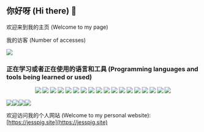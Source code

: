 ## 你好呀 (Hi there) 👋

欢迎来到我的主页 (Welcome to my page) 

我的访客 (Number of accesses)

![](https://profile-counter.glitch.me/jesspig/count.svg)

<!--
**jesspig/jesspig** is a ✨ _special_ ✨ repository because its `README.md` (this file) appears on your GitHub profile.

Here are some ideas to get you started:

- 🔭 I’m currently working on ...
- 🌱 I’m currently learning ...
- 👯 I’m looking to collaborate on ...
- 🤔 I’m looking for help with ...
- 💬 Ask me about ...
- 📫 How to reach me: ...
- 😄 Pronouns: ...
- ⚡ Fun fact: ...
-->
<!-- 
![](https://github-readme-stats.vercel.app/api?username=jesspig&show_icons=true&theme=dracula&locale=cn&count_private=true&line_height=40) ![](https://github-readme-stats.vercel.app/api/top-langs/?username=jesspig&theme=dracula) 
-->
### 正在学习或者正在使用的语言和工具 (Programming languages and tools being learned or used)

<div align="center"> 
  <img src="https://img.shields.io/badge/-HTML5-E34F26?style=flat-square&logo=html5&logoColor=white">
  <img src="https://img.shields.io/badge/-CSS3-1572B6?style=flat-square&logo=css3&logoColor=white">
  <img src="https://img.shields.io/badge/-JavaScript-F7DF1E?style=flat-square&logo=javascript&logoColor=white">
  <img src="https://img.shields.io/badge/-Markdown-000000?style=flat-square&logo=markdown&logoColor=white">
  <img src="https://img.shields.io/badge/-npm-CB3837?style=flat-square&logo=npm&logoColor=white">
  <img src="https://img.shields.io/badge/-Yarn-2C8EBB?style=flat-square&logo=yarn&logoColor=white">
  <img src="https://img.shields.io/badge/-git-F05032?style=flat-square&logo=git&logoColor=white">
  <img src="https://img.shields.io/badge/-GitHub-181717?style=flat-square&logo=github&logoColor=white">
<!--   <img src="https://img.shields.io/badge/-Typescript-3178C6?style=flat-square&logo=typescript&logoColor=white"> -->
  <img src="https://img.shields.io/badge/-Sass-CC6699?style=flat-square&logo=sass&logoColor=white">
  <img src="https://img.shields.io/badge/-Vue-4FC08D?style=flat-square&logo=vue.js&logoColor=white">
<!--   <img src="https://img.shields.io/badge/-Electron-47848F?style=flat-square&logo=electron&logoColor=white"> -->
  <img src="https://img.shields.io/badge/-C-A8B9CC?style=flat-square&logo=c&logoColor=white">
  <img src="https://img.shields.io/badge/-C++-00599C?style=flat-square&logo=cplusplus&logoColor=white">
  <img src="https://img.shields.io/badge/-Go-00ADD8?style=flat-square&logo=go&logoColor=white">
<!--   <img src="https://img.shields.io/badge/-Hyperledger-2F3134?style=flat-square&logo=hyperledger&logoColor=white"> -->
  <img src="https://img.shields.io/badge/-Python-3776AB?style=flat-square&logo=python&logoColor=white">
<!--   <img src="https://img.shields.io/badge/-PyTorch-EE4C2C?style=flat-square&logo=python&logoColor=white"> -->
  <img src="https://img.shields.io/badge/-NumPy-013243?style=flat-square&logo=numpy&logoColor=white">
  <img src="https://img.shields.io/badge/-Java-007396?style=flat-square&logo=java&logoColor=white">
  <img src="https://img.shields.io/badge/-MySql-4479A1?style=flat-square&logo=mysql&logoColor=white">
<!--   <img src="https://img.shields.io/badge/-Redis-DC382D?style=flat-square&logo=redis&logoColor=white"> -->
  <img src="https://img.shields.io/badge/-PostgreSql-4169E1?style=flat-square&logo=postgresql&logoColor=white">
<!--   <img src="https://img.shields.io/badge/-Rust-000000?style=flat-square&logo=rust&logoColor=white"> -->
<!--   <img src="https://img.shields.io/badge/-WebAssembly-654FF0?style=flat-square&logo=webassembly&logoColor=white"> -->
</div>

<!--
<div align="center" class="lang">
  <img src="https://github-readme-stats.vercel.app/api?username=jesspig&show_icons=true&theme=radical&count_private=true&hide_border=true">
<*--   <img src="https://github-readme-stats.vercel.app/api/top-langs/?username=jesspig&theme=radical&hide=html,css&layout=compact"> --*>
  <img src="https://github-readme-stats.vercel.app/api/top-langs/?username=jesspig&theme=radical&hide_border=true&layout=compact&hide=html">
<*--   <img src="https://github-readme-stats.vercel.app/api?username=jesspig&show_icons=true&theme=dracula&locale=cn&count_private=true"> --*>
<*--   <img src="https://github-readme-stats.vercel.app/api/top-langs/?username=jesspig&theme=dracula&locale=cn&hide=html,css&layout=compact"> --*>
  <img src="https://stats.justsong.cn/api/leetcode/?username=jesspig&cn=true&theme=dark">
  <img src="https://stats.justsong.cn/api/csdn?id=weixin_42355240&theme=dark">
</div>
-->

![](https://github-readme-stats.vercel.app/api?username=jesspig&show_icons=true&theme=radical&count_private=true&hide_border=true)![](https://github-readme-stats.vercel.app/api/top-langs/?username=jesspig&theme=radical&hide_border=true&layout=compact&hide=html)![](https://stats.justsong.cn/api/leetcode/?username=jesspig&cn=true&theme=dark)![](https://stats.justsong.cn/api/csdn?id=weixin_42355240&theme=dark)  
 
欢迎访问我的个人网站 (Welcome to my personal website): [https://jesspig.site](https://jesspig.site)

